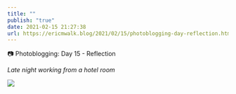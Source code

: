 ```yaml
---
title: ""
publish: "true"
date: 2021-02-15 21:27:38
url: https://ericmwalk.blog/2021/02/15/photoblogging-day-reflection.html
---
```


📷 Photoblogging: Day 15 - Reflection

*Late night working from a hotel room*

![](https://ericmwalk.blog/uploads/2021/7832a6c23d.jpg)